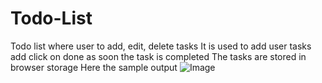 # Todo-List
Todo list where user to add, edit, delete tasks 
It is used to add user tasks add click on done as soon the task is completed
The tasks are stored in browser storage 
Here the sample output 
![Image](https://github.com/user-attachments/assets/85c428f9-0341-4a6a-9579-ec2c9b2e2488)
